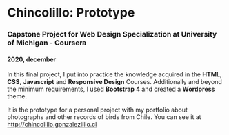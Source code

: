 # Chincolillo: Prototype
### Capstone Project for Web Design Specialization at University of Michigan - Coursera
#### 2020, december

In this final project, I put into practice the knowledge acquired in the **HTML**, **CSS**, **Javascript** and **Responsive Design** Courses.
Additionally and beyond the minimum requirements, I used **Bootstrap 4** and created a **Wordpress** theme.

It is the prototype for a personal project with my portfolio about photographs and other records of birds from Chile.
You can see it at http://chincolillo.gonzalezlillo.cl

